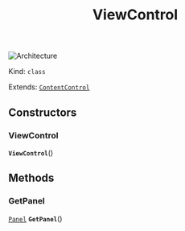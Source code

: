 ﻿---
id: ViewControl
title: ViewControl
---

![Architecture](https://img.shields.io/badge/architecture-old_only-yellow)

Kind: `class`

Extends: [`ContentControl`](https://learn.microsoft.com/uwp/api/Windows.UI.Xaml.Controls.ContentControl)

## Constructors
### ViewControl
 **`ViewControl`**()

## Methods
### GetPanel
[`Panel`](https://learn.microsoft.com/uwp/api/Windows.UI.Xaml.Controls.Panel) **`GetPanel`**()

